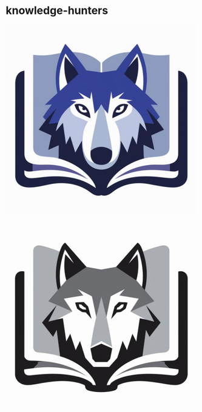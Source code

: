 # knowledge-hunters

![Imagem 01](a-flat-design-logo-with-a-wolf-s-head-the-wolf-s-e-Om11ActYT7WxEGOX1U_X2A-b7O9rd3vRrWFcaDqvCcqjA.jpeg)

![Imagem 01](https://github.com/salexatus/knowledge-hunters/blob/main/a-flat-design-logo-with-a-wolf-s-head-the-wolf-s-e-4m03oMAzRTuE4yfxJei66g-NDp34qMVTfimW2X1J5d63A.jpeg)

